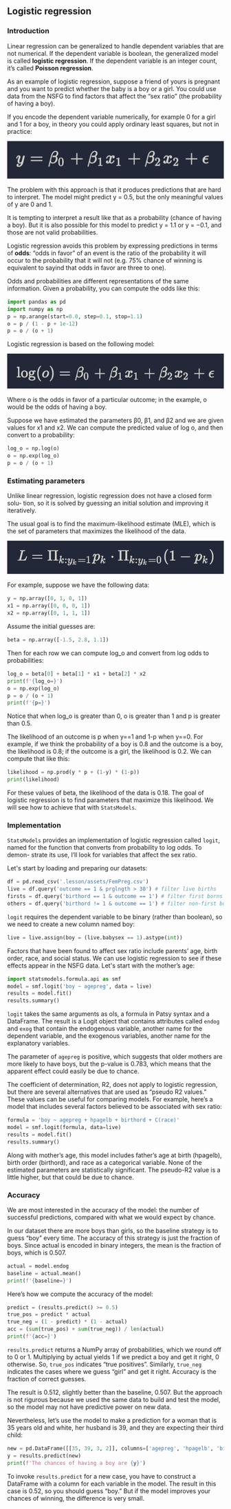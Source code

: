 ## Logistic regression

### Introduction

Linear regression can be generalized to handle dependent variables that are not numerical. If the dependent variable is boolean, the generalized model is called __logistic regression__. If the dependent variable is an integer count, it’s called __Poisson regression__.

As an example of logistic regression, suppose a friend of yours is pregnant and you want to predict whether the baby is a boy or a girl. You could use data from the NSFG to find factors that affect the “sex ratio” (the probability of having a boy).

If you encode the dependent variable numerically, for example 0 for a girl and 1 for a boy, in theory you could apply ordinary least squares, but not in practice:

![Linear model](assets/regression.png)

The problem with this approach is that it produces predictions that are hard to interpret. The model might predict y = 0.5, but the only meaningful values of y are 0 and 1.

It is tempting to interpret a result like that as a probability (chance of having a boy). But it is also possible for this model to predict y = 1.1 or y = −0.1, and those are not valid probabilities.

Logistic regression avoids this problem by expressing predictions in terms of __odds__: “odds in favor” of an event is the ratio of the probability it will occur to the probability that it will not (e.g. 75% chance of winning is equivalent to sayind that odds in favor are three to one).

Odds and probabilities are different representations of the same information. Given a probability, you can compute the odds like this:

```python
import pandas as pd
import numpy as np
p = np.arange(start=0.0, step=0.1, stop=1.1)
o = p / (1 - p + 1e-12)
p = o / (o + 1)
```

Logistic regression is based on the following model:

![Linear model](assets/log_regression.png)

Where o is the odds in favor of a particular outcome; in the example, o would be the odds of having a boy.

Suppose we have estimated the parameters β0, β1, and β2 and we are given values for x1 and x2. We can compute the predicted value of log o, and then convert to a probability:

```python
log_o = np.log(o)
o = np.exp(log_o)
p = o / (o + 1)
```

### Estimating parameters

Unlike linear regression, logistic regression does not have a closed form solu- tion, so it is solved by guessing an initial solution and improving it iteratively.

The usual goal is to find the maximum-likelihood estimate (MLE), which is the set of parameters that maximizes the likelihood of the data.

![Likelihood function](assets/likelihood.png)

For example, suppose we have the following data:

```python
y = np.array([0, 1, 0, 1])
x1 = np.array([0, 0, 0, 1])
x2 = np.array([0, 1, 1, 1])
```

Assume the initial guesses are:
```python
beta = np.array([-1.5, 2.8, 1.1])
```

Then for each row we can compute log_o and convert from log odds to probabilities:

```python
log_o = beta[0] + beta[1] * x1 + beta[2] * x2
print(f'{log_o=}')
o = np.exp(log_o)
p = o / (o + 1)
print(f'{p=}')
```

Notice that when log_o is greater than 0, o is greater than 1 and p is greater than 0.5.

The likelihood of an outcome is p when y==1 and 1-p when y==0. For example, if we think the probability of a boy is 0.8 and the outcome is a boy, the likelihood is 0.8; if the outcome is a girl, the likelihood is 0.2. We can compute that like this:

```python
likelihood = np.prod(y * p + (1-y) * (1-p))
print(likelihood)
```

For these values of beta, the likelihood of the data is 0.18. The goal of logistic regression is to find parameters that maximize this likelihood. We will see how to achieve that with `StatsModels`.

### Implementation

`StatsModels` provides an implementation of logistic regression called `logit`, named for the function that converts from probability to log odds. To demon- strate its use, I’ll look for variables that affect the sex ratio.

Let's start by loading and preparing our datasets:

```python
df = pd.read_csv('.lesson/assets/FemPreg.csv')
live = df.query('outcome == 1 & prglngth > 30') # filter live births
firsts = df.query('birthord == 1 & outcome == 1') # filter first borns
others = df.query('birthord != 1 & outcome == 1') # filter non-first borns
```

`logit` requires the dependent variable to be binary (rather than boolean), so we need to create a new column named boy:

```python
live = live.assign(boy = (live.babysex == 1).astype(int))
```

Factors that have been found to affect sex ratio include parents’ age, birth order, race, and social status. We can use logistic regression to see if these effects appear in the NSFG data. Let's start with the mother’s age:

```python
import statsmodels.formula.api as smf
model = smf.logit('boy ~ agepreg', data = live)
results = model.fit()
results.summary()
```

`logit` takes the same arguments as ols, a formula in Patsy syntax and a DataFrame. The result is a Logit object that contains attributes called `endog` and `exog` that contain the endogenous variable, another name for the dependent variable, and the exogenous variables, another name for the explanatory variables.

The parameter of `agepreg` is positive, which suggests that older mothers are more likely to have boys, but the p-value is 0.783, which means that the apparent effect could easily be due to chance.

The coefficient of determination, R2, does not apply to logistic regression, but there are several alternatives that are used as “pseudo R2 values.” These values can be useful for comparing models. For example, here’s a model that includes several factors believed to be associated with sex ratio:

```python
formula = 'boy ~ agepreg + hpagelb + birthord + C(race)'
model = smf.logit(formula, data=live)
results = model.fit()
results.summary()
```

Along with mother’s age, this model includes father’s age at birth (hpagelb), birth order (birthord), and race as a categorical variable. None of the estimated parameters are statistically significant. The pseudo-R2 value is a little higher, but that could be due to chance.

### Accuracy

We are most interested in the accuracy of the model: the number of successful predictions, compared with what we would expect by chance.

In our dataset there are more boys than girls, so the baseline strategy is to guess “boy” every time. The accuracy of this strategy is just the fraction of boys. Since actual is encoded in binary integers, the mean is the fraction of boys, which is 0.507.

```python
actual = model.endog
baseline = actual.mean()
print(f'{baseline=}')
```

Here’s how we compute the accuracy of the model:

```python
predict = (results.predict() >= 0.5)
true_pos = predict * actual
true_neg = (1 - predict) * (1 - actual)
acc = (sum(true_pos) + sum(true_neg)) / len(actual)
print(f'{acc=}')
```

`results.predict` returns a NumPy array of probabilities, which we round off to 0 or 1. Multiplying by actual yields 1 if we predict a boy and get it right, 0 otherwise. So, `true_pos` indicates “true positives”. Similarly, `true_neg` indicates the cases where we guess “girl” and get it right. Accuracy is the fraction of correct guesses.

The result is 0.512, slightly better than the baseline, 0.507. But the approach is not rigurous because we used the same data to build and test the model, so the model may not have predictive power on new data.

Nevertheless, let’s use the model to make a prediction for a woman that is 35 years old and white, her husband is 39, and they are expecting their third child:

```python
new = pd.DataFrame([[35, 39, 3, 2]], columns=['agepreg', 'hpagelb', 'birthord', 'race'])
y = results.predict(new)
print(f'The chances of having a boy are {y}')
```

To invoke `results.predict` for a new case, you have to construct a DataFrame with a column for each variable in the model. The result in this case is 0.52, so you should guess “boy.” But if the model improves your chances of winning, the difference is very small.
